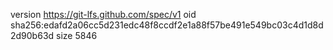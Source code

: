 version https://git-lfs.github.com/spec/v1
oid sha256:edafd2a06cc5d231edc48f8ccdf2e1a88f57be491e549bc03c4d1d8d2d90b63d
size 5846
